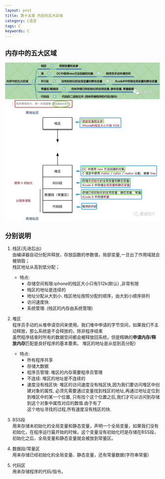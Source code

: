 ```yaml
---
layout: post
title: 第十五章 内存的五大区域
category: C语言
tags: C
keywords: C
---
```


## 内存中的五大区域
![](https://raw.githubusercontent.com/zhoghua123/imgsBed/master/五大区域1.jpg)
![](https://raw.githubusercontent.com/zhoghua123/imgsBed/master/五大区域2.jpg)

## 分别说明
1. 栈区(先进后出)   
由编译器自动分配并释放，存放函数的参数值，局部变量,一旦出了作用域就会被销毁；   
栈区地址从高到低分配；
    * 特点:
        * 存储空间有限:iphone的栈区大小只有512k(默认) ,非常有限
        * 栈区的地址是连续的
        * 地址分配从大到小. 栈区地址按照分配的顺序，由大到小顺序排列
        * 访问速度快.
        * 系统管理. (栈区的内存由系统管理)
2. 堆区   
程序员手动的从堆申请空间来使用。我们堆中申请的字节空间，如果我们不主动释放，那么系统是不会释放的，除非程序结束   
虽然程序结束时所有的数据空间都会被释放回系统，但是精确的**申请内存/释放内存**匹配是良好程序的基本要素。
堆区的地址是从低到高分配）
    * 特点:
        * 所有程序共享
        * 存储大数据
        * 程序员管理: 堆区的内存需要程序员管理
        * 不连续: 堆区的地址是不连续的
        * 速度没有栈区快: 堆区的访问速度没有栈区快,因为我们要访问堆区中创建对象的属性,
必须先需要通过变量找到栈区的地址,再通过地址定位到到堆区中的某一个位置,
只有找个这个位置之后,我们才可以访问到存储到这个对象中属性对应的数值.由于有了     
这个地址寻找的过程,所有速度没有栈区的快.
  
3. BSS段     
用来存储未初始化的全局变量和静态变量，声明一个全局变量，如果我们没有初始化，在程序运行最开始的时候，这个变量没有初始化时是存储在BSS段，初始化之后，全局变量和静态变量就会被放到常量区。
4. 数据段/常量区  
用来存储已经初始化的全局变量、静态变量，还有常量数据(字符串常量)
5. 代码区  
用来存储程序的代码/指令。


